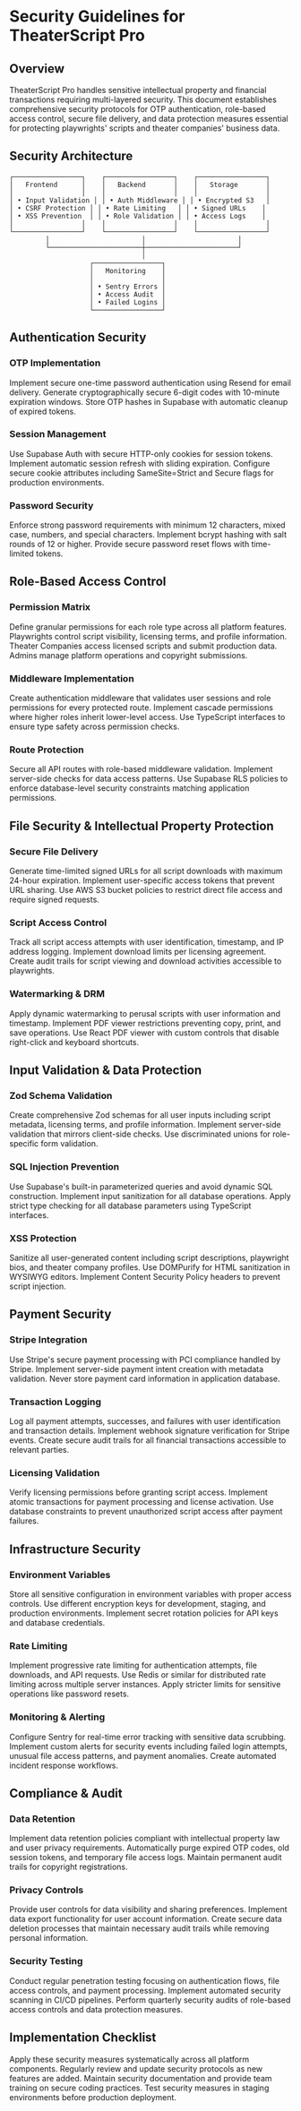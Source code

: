 # Security Guidelines for TheaterScript Pro

## Overview

TheaterScript Pro handles sensitive intellectual property and financial transactions requiring multi-layered security. This document establishes comprehensive security protocols for OTP authentication, role-based access control, secure file delivery, and data protection measures essential for protecting playwrights' scripts and theater companies' business data.

## Security Architecture

```
┌─────────────────┐    ┌─────────────────┐    ┌─────────────────┐
│   Frontend      │    │   Backend       │    │   Storage       │
│                 │    │                 │    │                 │
│ • Input Validation │ │ • Auth Middleware │ │ • Encrypted S3   │
│ • CSRF Protection │ │ • Rate Limiting   │ │ • Signed URLs    │
│ • XSS Prevention  │ │ • Role Validation │ │ • Access Logs    │
│                 │    │                 │    │                 │
└─────────────────┘    └─────────────────┘    └─────────────────┘
         │                       │                       │
         └───────────────────────┼───────────────────────┘
                                 │
                    ┌─────────────────┐
                    │   Monitoring    │
                    │                 │
                    │ • Sentry Errors │
                    │ • Access Audit  │
                    │ • Failed Logins │
                    └─────────────────┘
```

## Authentication Security

### OTP Implementation
Implement secure one-time password authentication using Resend for email delivery. Generate cryptographically secure 6-digit codes with 10-minute expiration windows. Store OTP hashes in Supabase with automatic cleanup of expired tokens.

### Session Management
Use Supabase Auth with secure HTTP-only cookies for session tokens. Implement automatic session refresh with sliding expiration. Configure secure cookie attributes including SameSite=Strict and Secure flags for production environments.

### Password Security
Enforce strong password requirements with minimum 12 characters, mixed case, numbers, and special characters. Implement bcrypt hashing with salt rounds of 12 or higher. Provide secure password reset flows with time-limited tokens.

## Role-Based Access Control

### Permission Matrix
Define granular permissions for each role type across all platform features. Playwrights control script visibility, licensing terms, and profile information. Theater Companies access licensed scripts and submit production data. Admins manage platform operations and copyright submissions.

### Middleware Implementation
Create authentication middleware that validates user sessions and role permissions for every protected route. Implement cascade permissions where higher roles inherit lower-level access. Use TypeScript interfaces to ensure type safety across permission checks.

### Route Protection
Secure all API routes with role-based middleware validation. Implement server-side checks for data access patterns. Use Supabase RLS policies to enforce database-level security constraints matching application permissions.

## File Security & Intellectual Property Protection

### Secure File Delivery
Generate time-limited signed URLs for all script downloads with maximum 24-hour expiration. Implement user-specific access tokens that prevent URL sharing. Use AWS S3 bucket policies to restrict direct file access and require signed requests.

### Script Access Control
Track all script access attempts with user identification, timestamp, and IP address logging. Implement download limits per licensing agreement. Create audit trails for script viewing and download activities accessible to playwrights.

### Watermarking & DRM
Apply dynamic watermarking to perusal scripts with user information and timestamp. Implement PDF viewer restrictions preventing copy, print, and save operations. Use React PDF viewer with custom controls that disable right-click and keyboard shortcuts.

## Input Validation & Data Protection

### Zod Schema Validation
Create comprehensive Zod schemas for all user inputs including script metadata, licensing terms, and profile information. Implement server-side validation that mirrors client-side checks. Use discriminated unions for role-specific form validation.

### SQL Injection Prevention
Use Supabase's built-in parameterized queries and avoid dynamic SQL construction. Implement input sanitization for all database operations. Apply strict type checking for all database parameters using TypeScript interfaces.

### XSS Protection
Sanitize all user-generated content including script descriptions, playwright bios, and theater company profiles. Use DOMPurify for HTML sanitization in WYSIWYG editors. Implement Content Security Policy headers to prevent script injection.

## Payment Security

### Stripe Integration
Use Stripe's secure payment processing with PCI compliance handled by Stripe. Implement server-side payment intent creation with metadata validation. Never store payment card information in application database.

### Transaction Logging
Log all payment attempts, successes, and failures with user identification and transaction details. Implement webhook signature verification for Stripe events. Create secure audit trails for all financial transactions accessible to relevant parties.

### Licensing Validation
Verify licensing permissions before granting script access. Implement atomic transactions for payment processing and license activation. Use database constraints to prevent unauthorized script access after payment failures.

## Infrastructure Security

### Environment Variables
Store all sensitive configuration in environment variables with proper access controls. Use different encryption keys for development, staging, and production environments. Implement secret rotation policies for API keys and database credentials.

### Rate Limiting
Implement progressive rate limiting for authentication attempts, file downloads, and API requests. Use Redis or similar for distributed rate limiting across multiple server instances. Apply stricter limits for sensitive operations like password resets.

### Monitoring & Alerting
Configure Sentry for real-time error tracking with sensitive data scrubbing. Implement custom alerts for security events including failed login attempts, unusual file access patterns, and payment anomalies. Create automated incident response workflows.

## Compliance & Audit

### Data Retention
Implement data retention policies compliant with intellectual property law and user privacy requirements. Automatically purge expired OTP codes, old session tokens, and temporary file access logs. Maintain permanent audit trails for copyright registrations.

### Privacy Controls
Provide user controls for data visibility and sharing preferences. Implement data export functionality for user account information. Create secure data deletion processes that maintain necessary audit trails while removing personal information.

### Security Testing
Conduct regular penetration testing focusing on authentication flows, file access controls, and payment processing. Implement automated security scanning in CI/CD pipelines. Perform quarterly security audits of role-based access controls and data protection measures.

## Implementation Checklist

Apply these security measures systematically across all platform components. Regularly review and update security protocols as new features are added. Maintain security documentation and provide team training on secure coding practices. Test security measures in staging environments before production deployment.